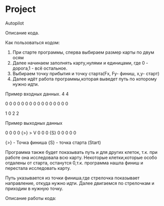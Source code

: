 # Project
Autopilot

Описание кода.

Как пользоваться кодом:
1) При старте программы, 
сперва выбираем размер 
карты по двум осям
2) Далее начинаем заполнять 
карту,нулями и единицами,
где 0 - дорога,1 - 
всё остальное.
3) Выбираем точку прибытия и 
точку старта(Fx, Fy- финиш, 
x,y- старт)
4) Далее идёт работа 
программы,которая выведет 
путь по которому нужно идти.

Пример входных данных.
4 4

0 0 0 0
0 0 0 0
0 0 0 0
0 0 0 0

1 0  2 2

Пример выходных данных

 0  0  0  0
{>} >  V  0
 0  0 {S} 0
 0  0  0  0

{>} - Точка финиша
{S} - точка старта (Start)

Программа также будет 
показывать путь и для других 
клеток, т.к. при работе она 
исследовала всю карту. 
Некоторые клетки,которые особо 
отдалены от старта, останутся 
0,т.к. программа нашла финиш и 
перестала исследовать карту. 

Путь указывается из точки 
финиша,где стрелочка 
показывает направление, откуда 
нужно идти. Далее двигаемся по 
стрелочкам и приходим в нужную 
точку.

Описание работы кода:


